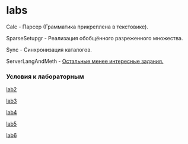 # labs
Calc - Парсер (Грамматика прикреплена в текстовике).

SparseSetupgr - Реализация обобщённого разреженного множества.

Sync - Синхронизация каталогов.

ServerLangAndMeth - [Остальные менее интересные задания.](https://personalfebus.s-ul.eu/aTCilRXE)

### Условия к лабораторным

[lab2](https://personalfebus.s-ul.eu/BLf1FrUC)

[lab3](https://personalfebus.s-ul.eu/zPMpYFHA)

[lab4](https://personalfebus.s-ul.eu/vBwstfwb)

[lab5](https://personalfebus.s-ul.eu/RYowNynh)

[lab6](https://personalfebus.s-ul.eu/VVNsh4CL)